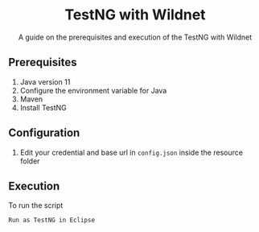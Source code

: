 <h1 align="center">TestNG with Wildnet</h1>

<p align="center">A guide on the prerequisites and execution of the TestNG with Wildnet</p>

<h2>Prerequisites</h2>

<ol>
  <li>Java version 11</li>
  
  
  <li>Configure the environment variable for Java</li>
  
  
  <li>Maven</li>
  <li>Install TestNG</li>
  

</ol>
<h2>Configuration</h2>
<ol> 
  <li>Edit your credential and base url in <code>config.json</code> inside the resource folder</li>
  
</ol>
<h2>Execution</h2>
<p>To run the script</p>

 ```bash
Run as TestNG in Eclipse